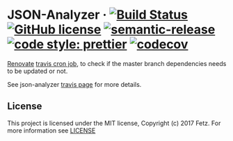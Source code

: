# JSON-Analyzer &middot; [![Build Status](https://travis-ci.org/Fetz/json-analyzer.svg?branch=master)](https://travis-ci.org/Fetz/json-analyzer) [![GitHub license](https://img.shields.io/badge/license-MIT-blue.svg)](https://github.com/Fetz/json-analyzer/blob/master/LICENSE) [![semantic-release](https://img.shields.io/badge/%20%20%F0%9F%93%A6%F0%9F%9A%80-semantic--release-e10079.svg)](https://github.com/semantic-release/semantic-release) [![code style: prettier](https://img.shields.io/badge/code_style-prettier-ff69b4.svg)](https://github.com/prettier/prettier) [![codecov](https://codecov.io/gh/Fetz/json-analyzer/branch/master/graph/badge.svg)](https://codecov.io/gh/Fetz/json-analyzer)

[Renovate](https://github.com/renovateapp/renovate) [travis cron job](https://docs.travis-ci.com/user/cron-jobs/), to check if the master branch dependencies needs to be updated or not.

See json-analyzer [travis page](https://travis-ci.org/Fetz/json-analyzer) for more details.

## License

This project is licensed under the MIT license, Copyright (c) 2017 Fetz. For more information see [LICENSE](./LICENSE)
